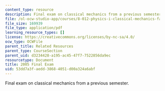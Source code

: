 ```yaml
---
content_type: resource
description: Final exam on classical mechanics from a previous semester.
file: /ol-ocw-studio-app/courses/8-012-physics-i-classical-mechanics-fall-2008/53dd7a3faedd38684051d00a324a6abf_final_exam.pdf
file_size: 169939
file_type: application/pdf
learning_resource_types: []
license: https://creativecommons.org/licenses/by-nc-sa/4.0/
ocw_type: OCWFile
parent_title: Related Resources
parent_type: CourseSection
parent_uid: d3234428-a195-ac45-47f7-7522856da9ec
resourcetype: Document
title: 2005 Final Exam
uid: 53dd7a3f-aedd-3868-4051-d00a324a6abf
---
```

Final exam on classical mechanics from a previous semester.